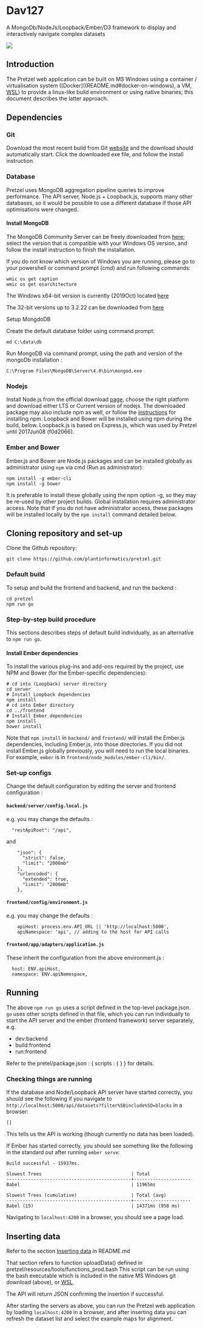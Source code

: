 # Dav127
A MongoDb/NodeJs/Loopback/Ember/D3 framework to display and interactively navigate complex datasets

<img
src="https://cloud.githubusercontent.com/assets/20571319/19416034/f1ee92b8-93d0-11e6-94a8-c18018ba40dc.png" align="center">

## Introduction

The Pretzel web application can be built on MS Windows using a container / virtualisation system ([Docker]((README.md#docker-on-windows), a VM, [WSL](README.md#note-for-installation-on-ms-windows)) to provide a linux-like build environment or using native binaries;  this document describes the latter approach.

## Dependencies

### Git

Download the most recent build from Git [website](http://git-scm.com/download/win) and the download should automatically start. 
Click the downloaded exe file, and follow the install instruction.

### Database

Pretzel uses MongoDB aggregation pipeline queries to improve performance.  The API server, Node.js + Loopback.js, supports many other databases, so it would be possible to use a different database if those API optimisations were changed.

#### Install MongoDB

The MongoDB Community Server can be freely downloaded from [here](https://www.mongodb.com/download-center/community);
 select the version that is compatible with your Windows OS version, and follow the install instruction to finish the installation. 

If you do not know which version of Windows you are running, please go to your powershell or command prompt (cmd) and run following commands:
```
wmic os get caption
wmic os get osarchitecture
```

The Windows x64-bit version is currently (2019Oct) located [here](https://fastdl.mongodb.org/win32/mongodb-win32-x86_64-2012plus-4.2.0-signed.msi)

The 32-bit versions up to 3.2.22 can be downloaded from [here](https://www.mongodb.org/dl/win32/i386)

Setup MongdoDB

Create the default database folder using command prompt:
```
md C:\data\db
```

Run MongoDB via command prompt, using the path and version of the mongoDb installation :
```
C:\Program Files\MongoDB\Server\4.0\bin\mongod.exe
```



### Nodejs

Install Node.js from the official download [page](https://nodejs.org/en/download), choose the right platform and download either LTS or Current version of nodejs.
The downloaded package may also include npm as well,
or follow the [instructions](https://docs.npmjs.com/downloading-and-installing-node-js-and-npm) for installing npm.
Loopback and Bower will be installed using npm during the build, below.
Loopback.js is based on Express.js, which was used by Pretzel until 2017Jun08 (f0d2066).

### Ember and Bower

Ember.js and Bower are Node.js packages and can be installed globally as administrator using ```npm``` via cmd (Run as administrator):

```
npm install -g ember-cli
npm install -g bower
```

It is preferable to install these globally using the npm option -g, so they may be re-used by other project builds.
Global installation requires administrator access.
Note that if you do not have administrator access, these packages will be installed locally by the ```npm
install``` command detailed below.

## Cloning repository and set-up

Clone the Github repository:

```
git clone https://github.com/plantinformatics/pretzel.git
```


### Default build

To setup and build the frontend and backend, and run the backend :

```
cd pretzel
npm run go
```

### Step-by-step build procedure

This sections describes steps of default build individually, as an alternative to `npm run go`.

#### Install Ember dependencies

To install the various plug-ins and add-ons required by the project, use NPM and Bower (for the
Ember-specific dependencies):

```
# cd into (Loopback) server directory
cd server
# Install Loopback dependencies
npm install
# cd into Ember directory
cd ../frontend
# Install Ember dependencies
npm install
bower install
```

Note that `npm install` in `backend/` and `frontend/` will install the Ember.js dependencies, including Ember.js, into those directories. If you did not
install Ember.js globally previously, you will need to run the local binaries. For
example, `ember` is in `frontend/node_modules/ember-cli/bin/`.

### Set-up configs

Change the default configuration by editing the server and frontend configuration :
#### `backend/server/config.local.js`
e.g. you may change the defaults :
```
  "restApiRoot": "/api",
```
and
```
    "json": {
      "strict": false,
      "limit": "2000mb"
    },
    "urlencoded": {
      "extended": true,
      "limit": "2000mb"
    },
```
#### `frontend/config/environment.js`
e.g. you may change the defaults :
```
    apiHost: process.env.API_URL || 'http://localhost:5000',
    apiNamespace: 'api', // adding to the host for API calls
```

#### `frontend/app/adapters/application.js`
These inherit the configuration from the above environment.js :
```
  host: ENV.apiHost,
  namespace: ENV.apiNamespace,
```


## Running

The above `npm run go` uses a script defined in the top-level package.json.
`go` uses other scripts defined in that file, which you can run individually to start the API server and the ember (frontend framework) server separately, e.g.
* dev:backend
* build:frontend
* run:frontend

Refer to the pretel/package.json : { scripts : { }  } for details.


### Checking things are running

If the database and Node/Loopback API server have started correctly, you should see the following if you navigate to `http://localhost:5000/api/datasets?filter%5Binclude%5D=blocks` in a browser:

```
[]
```
This tells us the API is working (though currently no data has been loaded).

If Ember has started correctly, you should see something like the following in the standard out after running `ember serve`:

```
Build successful - 15937ms.

Slowest Trees                                 | Total
----------------------------------------------+---------------------
Babel                                         | 11965ms

Slowest Trees (cumulative)                    | Total (avg)
----------------------------------------------+---------------------
Babel (15)                                    | 14371ms (958 ms)
```
Navigating to `localhost:4200` in a browser, you should see a page load.

## Inserting data

Refer to the section [Inserting data](README.md) in README.md

That section refers to function uploadData() defined in pretzel/resources/tools/functions_prod.bash
This script can be run using the bash executable which is included in the native MS Windows git download (above),  or [WSL](#introduction).

The API will return JSON confirming the
insertion if successful.


After starting the servers as above, you can run the Pretzel web application by loading `localhost:4200` in a browser,
and after inserting data you can refresh the dataset list and select the example maps for alignment.

